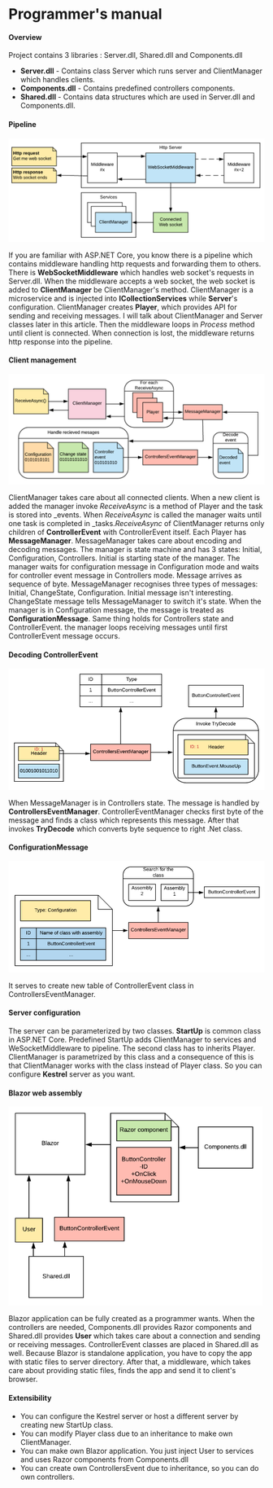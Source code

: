 # Programmer's manual

#### Overview

Project contains 3 libraries : Server.dll, Shared.dll and Components.dll

- **Server.dll** - Contains class Server which runs server and ClientManager which handles clients.
- **Components.dll** - Contains predefined controllers components.
- **Shared.dll** - Contains data structures which are used in Server.dll and Components.dll. 

#### Pipeline

<img src="Images\Pipeline.png" style="zoom:70%;" />

If you are familiar with ASP.NET Core, you know there is a pipeline which contains middleware handling http requests and forwarding them to others. There is **WebSocketMiddleware** which handles web socket's requests in Server.dll. When the middleware accepts a web socket, the web socket is added to **ClientManager** be ClientManager's method. ClientManager is a microservice and is injected into **ICollectionServices** while **Server**'s configuration. ClientManager creates **Player**, which provides API for sending and receiving messages. I will talk about ClientManager and Server classes later in this article. Then the middleware loops in *Process* method until client is connected. When connection is lost, the middleware returns http response into the pipeline.

#### Client management

<img src="Images\Management.png" style="zoom:70%;" />

ClientManager takes care about all connected clients. When a new client is added the manager invoke *ReceiveAsync* is a method of Player and the task is stored into _events. When *ReceiveAsync* is called the manager waits until one task is completed in _tasks.*ReceiveAsync* of ClientManager returns only children of **ControllerEvent** with ControllerEvent itself. Each Player has **MessageManager**. MessageManager takes care about encoding and decoding messages. The manager is state machine and has 3 states: Initial, Configuration, Controllers. Initial is starting state of the manager. The manager waits for configuration message in Configuration mode and waits for controller event message in Controllers mode. Message arrives as sequence of byte. MessageManager recognises three types of messages: Initial, ChangeState, Configuration. Initial message isn't interesting. ChangeState message tells MessageManager to switch it's state. When the manager is in Configuration message, the message is treated as **ConfigurationMessage**. Same thing holds for Controllers state and ControllerEvent. the manager loops receiving messages until first ControllerEvent message occurs.

#### Decoding ControllerEvent

<img src="Images\EventManager.png" style="zoom: 67%;" />

When MessageManager is in Controllers state. The message is handled by **ControllersEventManager**. ControllerEventManager checks first byte of the message and finds a class which represents this message. After that invokes **TryDecode** which converts byte sequence to right .Net class.

#### ConfigurationMessage

<img src="Images\Assembly.png" style="zoom:67%;" />

It serves to create new table of ControllerEvent class in ControllersEventManager.

#### Server configuration

The server can be parameterized by two classes. **StartUp** is common class in ASP.NET Core. Predefined StartUp adds ClientManager to services and WeSocketMiddleware to pipeline. The second class has to inherits Player. ClientManager is parametrized by this class and a consequence of this is that ClientManager works with the class instead of Player class. So you can configure **Kestrel** server as you want. 

#### Blazor web assembly

<img src="Images\Blazor.png" style="zoom:67%;" />

Blazor application can be fully created as a programmer wants. When the controllers are needed, Components.dll provides Razor components and Shared.dll provides **User** which takes care about a connection and sending or receiving messages. ControllerEvent classes are placed in Shared.dll as well. Because Blazor is standalone application, you have to copy the app with static files to server directory. After that, a middleware, which takes care about providing static files, finds the app and send it to client's browser.  

#### Extensibility

- You can configure the Kestrel server or host a different server by creating new StartUp class.
- You can modify Player class due to an inheritance to make own ClientManager.
- You can make own Blazor application. You just inject User to services and uses Razor components from Components.dll
- You can create own ControllersEvent due to  inheritance, so you can do own controllers.  
